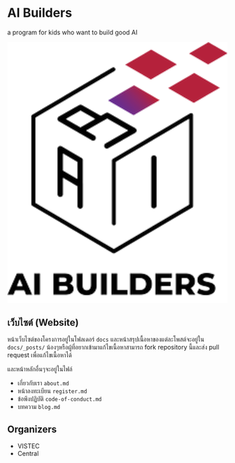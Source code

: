 # AI Builders

a program for kids who want to build good AI

<p float="left">
  <img src="docs/images/logo-image.png" width="600" />
</p>

## เว็บไซต์ (Website)

หน้าเว็บไซต์ของโครงการอยู่ในโฟลเดอร์ `docs` และหน้าสรุปเนื้อหาของแต่ละโพสต์จะอยู่ใน `docs/_posts/`
น้องๆหรือผู้ที่อยากเข้ามาแก้ไขเนื้อหาสามารถ fork repository นี้และส่ง pull request เพื่อแก้ไขเนื้อหาได้

และหน้าหลักอื่นๆจะอยู่ในไฟล์
* เกี่ยวกับเรา `about.md`
* หน้าลงทะเบียน `register.md`
* ข้อพึงปฏิบัติ `code-of-conduct.md`
* บทความ `blog.md`

## Organizers

* VISTEC
* Central
